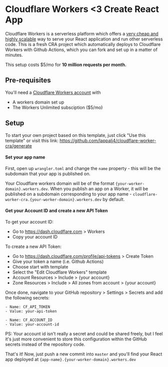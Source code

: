 # Cloudflare Workers <3 Create React App

Cloudflare Workers is a serverless platform which offers a [very cheap and highly scalable](https://workers.cloudflare.com/) way to serve your React application and run other serverless code. This is a fresh CRA project which automatically deploys to Cloudflare Workers with Github Actions, which you can fork and set up in a matter of minutes.

This setup costs \$5/mo for **10 million requests per month.**

## Pre-requisites

You'll need a [Cloudflare Workers account](https://dash.cloudflare.com/sign-up/workers) with

-   A workers domain set up
-   The Workers Unlimited subsciption (\$5/mo)

## Setup

To start your own project based on this template, just click "Use this template" or visit this link: https://github.com/lappalj4/cloudflare-worker-cra/generate

#### Set your app name

First, open up `wrangler.toml` and change the `name` property - this will be the subdomain that your app is published on.

Your Cloudflare workers domain will be of the format `{your-worker-domain}.workers.dev`. When you publish an app on a Worker,
it will be published on a subdomain corresponding to your app name - `cloudflare-worker-cra.{your-worker-domain}.workers.dev` by default.

#### Get your Account ID and create a new API Token

To get your account ID:

-   Go to https://dash.cloudflare.com > Workers
-   Copy your account ID

To create a new API Token:

-   Go to https://dash.cloudflare.com/profile/api-tokens > Create Token
-   Give your token a name (i.e. Github Actions)
-   Choose start with template
-   Select the "Edit Cloudflare Workers" template
-   Account Resources > Include > {your account}
-   Zone Resources > Include > All zones from account > {your account}

Once done, navigate to your GitHub repository > Settings > Secrets and add the following secrets:

```
- Name: CF_API_TOKEN
- Value: your-api-token

- Name: CF_ACCOUNT_ID
- Value: your-account-id
```

PS: Your account id isn't really a secret and could be shared freely, but I feel it's just more convenient to store this
configuration within the GitHub secrets instead of the repository code.

That's it! Now, just push a new commit into `master` and you'll find your React app deployed at `{app-name}.{your-worker-domain}.workers.dev`
